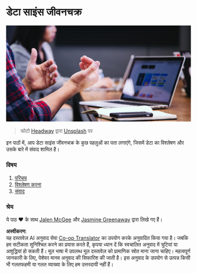 <!--
CO_OP_TRANSLATOR_METADATA:
{
  "original_hash": "dd173fd30fc039a7a299898920680723",
  "translation_date": "2025-08-24T22:14:11+00:00",
  "source_file": "4-Data-Science-Lifecycle/README.md",
  "language_code": "hi"
}
-->
# डेटा साइंस जीवनचक्र

![communication](../../../translated_images/communication.06d8e2a88d30d168d661ad9f9f0a4f947ebff3719719cfdaf9ed00a406a01ead.hi.jpg)
> फोटो <a href="https://unsplash.com/@headwayio?utm_source=unsplash&utm_medium=referral&utm_content=creditCopyText">Headway</a> द्वारा <a href="https://unsplash.com/s/photos/communication?utm_source=unsplash&utm_medium=referral&utm_content=creditCopyText">Unsplash</a> पर
  
इन पाठों में, आप डेटा साइंस जीवनचक्र के कुछ पहलुओं का पता लगाएंगे, जिसमें डेटा का विश्लेषण और उसके बारे में संवाद शामिल है।

### विषय

1. [परिचय](14-Introduction/README.md)
2. [विश्लेषण करना](15-analyzing/README.md)
3. [संवाद](16-communication/README.md)

### श्रेय

ये पाठ ❤️ के साथ [Jalen McGee](https://twitter.com/JalenMCG) और [Jasmine Greenaway](https://twitter.com/paladique) द्वारा लिखे गए हैं।

**अस्वीकरण**:  
यह दस्तावेज़ AI अनुवाद सेवा [Co-op Translator](https://github.com/Azure/co-op-translator) का उपयोग करके अनुवादित किया गया है। जबकि हम सटीकता सुनिश्चित करने का प्रयास करते हैं, कृपया ध्यान दें कि स्वचालित अनुवाद में त्रुटियां या अशुद्धियां हो सकती हैं। मूल भाषा में उपलब्ध मूल दस्तावेज़ को प्रामाणिक स्रोत माना जाना चाहिए। महत्वपूर्ण जानकारी के लिए, पेशेवर मानव अनुवाद की सिफारिश की जाती है। इस अनुवाद के उपयोग से उत्पन्न किसी भी गलतफहमी या गलत व्याख्या के लिए हम उत्तरदायी नहीं हैं।